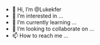- 👋 Hi, I’m @Lukekfer
- 👀 I’m interested in ...
- 🌱 I’m currently learning ...
- 💞️ I’m looking to collaborate on ...
- 📫 How to reach me ...

<!---
Lukekfer/Lukekfer is a ✨ special ✨ repository because its `README.md` (this file) appears on your GitHub profile.
You can click the Preview link to take a look at your changes.
--->
